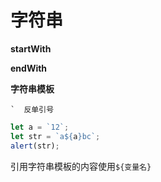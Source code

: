 # 字符串

**startWith**



**endWith**





**字符串模板**

```
`  反单引号
```

```js
let a = `12`;
let str = `a${a}bc`;
alert(str);
```

引用字符串模板的内容使用`${变量名}`